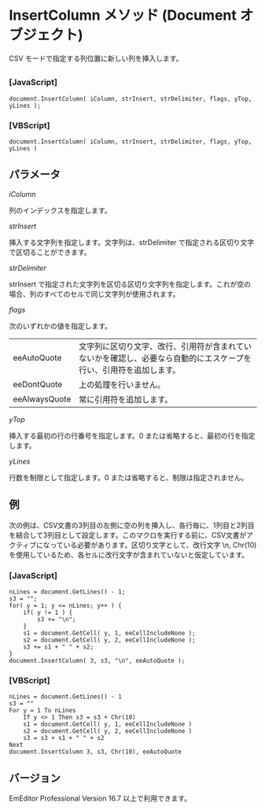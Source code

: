 # InsertColumn メソッド (Document オブジェクト)

CSV モードで指定する列位置に新しい列を挿入します。

## 

### \[JavaScript\]

```
document.InsertColumn( iColumn, strInsert, strDelimiter, flags, yTop, yLines );
```

### \[VBScript\]

```
document.InsertColumn( iColumn, strInsert, strDelimiter, flags, yTop, yLines )
```

## パラメータ

_iColumn_

列のインデックスを指定します。

_strInsert_

挿入する文字列を指定します。文字列は、strDelimiter で指定される区切り文字で区切ることができます。

_strDelimiter_

strInsert で指定された文字列を区切る区切り文字列を指定します。これが空の場合、列のすべてのセルで同じ文字列が使用されます。

_flags_

次のいずれかの値を指定します。

|     |     |
| --- | --- |
| eeAutoQuote | 文字列に区切り文字、改行、引用符が含まれていないかを確認し、必要なら自動的にエスケープを行い、引用符を追加します。 |
| eeDontQuote | 上の処理を行いません。 |
| eeAlwaysQuote | 常に引用符を追加します。 |

_yTop_

挿入する最初の行の行番号を指定します。0 または省略すると、最初の行を指定します。

_yLines_

行数を制限として指定します。0 または省略すると、制限は指定されません。

## 例

次の例は、CSV文書の3列目の左側に空の列を挿入し、各行毎に、1列目と2列目を結合して3列目として設定します。このマクロを実行する前に、CSV文書がアクティブになっている必要があります。区切り文字として、改行文字 \\n, Chr(10) を使用しているため、各セルに改行文字が含まれていないと仮定しています。

### \[JavaScript\]

```
nLines = document.GetLines() - 1;
s3 = "";
for( y = 1; y <= nLines; y++ ) {
	if( y != 1 ) {
		s3 += "\n";
	}
	s1 = document.GetCell( y, 1, eeCellIncludeNone );
	s2 = document.GetCell( y, 2, eeCellIncludeNone );
	s3 += s1 + " " + s2;
}
document.InsertColumn( 3, s3, "\n", eeAutoQuote );
```

### \[VBScript\]

```
nLines = document.GetLines() - 1
s3 = ""
For y = 1 To nLines
	If y <> 1 Then s3 = s3 + Chr(10)
	s1 = document.GetCell( y, 1, eeCellIncludeNone )
	s2 = document.GetCell( y, 2, eeCellIncludeNone )
	s3 = s3 + s1 + " " + s2
Next
document.InsertColumn 3, s3, Chr(10), eeAutoQuote
```

## バージョン

EmEditor Professional Version 16.7 以上で利用できます。
